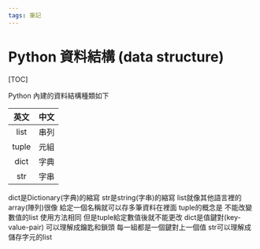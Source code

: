 ```yaml
---
tags: 筆記
---
```


# Python 資料結構 (data structure)

[TOC]

Python 內建的資料結構種類如下

| 英文  |  中文  |
|:-----:|:------:|
| list  |  串列  |
| tuple |  元組  |
| dict  |  字典  |
|  str  |  字串  |

dict是Dictionary(字典)的縮寫
str是string(字串)的縮寫
list就像其他語言裡的array(陣列)很像
給定一個名稱就可以存多筆資料在裡面
tuple的概念是 不能改變數值的list
使用方法相同 但是tuple給定數值後就不能更改
dict是值鍵對(key-value-pair)
可以理解成鑰匙和鎖頭
每一組都是一個鍵對上一個值
str可以理解成儲存字元的list